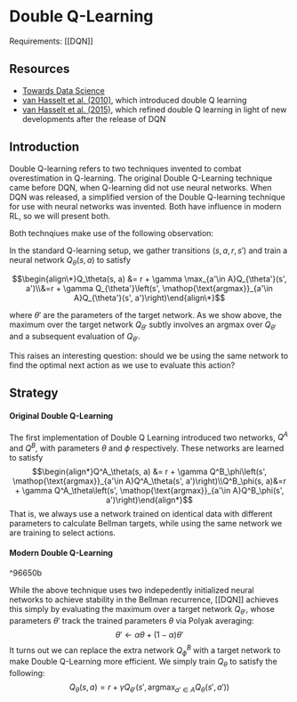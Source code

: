 # Double Q-Learning
Requirements: [[DQN]]
## Resources
- [Towards Data Science](https://towardsdatascience.com/double-deep-q-networks-905dd8325412)
- [van Hasselt et al. (2010)](https://arxiv.org/pdf/1509.06461.pdf), which introduced double Q learning
- [van Hasselt et al. (2015)](https://arxiv.org/pdf/1509.06461.pdf), which refined double Q learning in light of new developments after the release of DQN

## Introduction
Double Q-learning refers to two techniques invented to combat overestimation in Q-learning. The original Double Q-Learning technique came before DQN, when Q-learning did not use neural networks. When DQN was released, a simplified version of the Double Q-learning technique for use with neural networks was invented. Both have influence in modern RL, so we will present both. 

Both technqiues make use of the following observation:

In the standard Q-learning setup, we gather transitions $(s, a, r, s')$ and train a neural network $Q_\theta(s, a)$ to satisfy

$$\begin{align\*}Q_\theta(s, a) &= r + \gamma \max_{a'\in A}Q_{\theta'}(s', a')\\&=r + \gamma Q_{\theta'}\left(s', \mathop{\text{argmax}}_{a'\in A}Q_{\theta'}(s', a')\right)\end{align\*}$$

where $\theta'$ are the parameters of the target network. As we show above, the maximum over the target network $Q_{\theta'}$ subtly involves an argmax over $Q_{\theta'}$ and a subsequent evaluation of $Q_{\theta'}$.

 This raises an interesting question: should we be using the same network to find the optimal next action as we use to evaluate this action?

## Strategy

#### Original Double Q-Learning
The first implementation of Double Q Learning introduced two networks, $Q^A$ and $Q^B$, with parameters $\theta$ and $\phi$ respectively.  These networks are learned to satisfy
$$\begin{align*}Q^A_\theta(s, a) &= r +  \gamma Q^B_\phi\left(s', \mathop{\text{argmax}}_{a'\in A}Q^A_\theta(s', a')\right)\\Q^B_\phi(s, a)&=r + \gamma Q^A_\theta\left(s', \mathop{\text{argmax}}_{a'\in A}Q^B_\phi(s', a')\right)\end{align*}$$
That is, we always use a network trained on identical data with different parameters to calculate Bellman targets, while using the same network we are training to select actions.

#### Modern Double Q-Learning

^96650b

While the above technique uses two indepedently initialized neural networks to achieve stability in the Bellman recurrence, [[DQN]] achieves this simply by evaluating the maximum over a target network $Q_{\theta'}$, whose parameters $\theta'$ track the trained parameters $\theta$ via Polyak averaging:
$$\theta' \leftarrow \alpha \theta + (1 - \alpha) \theta'$$
It turns out we can replace the extra network $Q^B_\phi$ with a target network to make Double Q-Learning more efficient. We simply train $Q_\theta$ to satisfy the following:
$$Q_\theta(s, a) = r + \gamma Q_{\theta'}\left(s', \mathop{\text{argmax}}_{a'\in A}Q_\theta(s', a')\right)$$

 
 